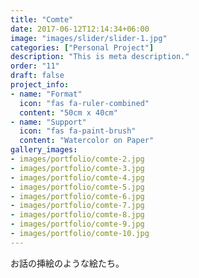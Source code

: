 ```yaml
---
title: "Comte"
date: 2017-06-12T12:14:34+06:00
image: "images/slider/slider-1.jpg"
categories: ["Personal Project"]
description: "This is meta description."
order: "11"
draft: false
project_info:
- name: "Format"
  icon: "fas fa-ruler-combined"
  content: "50cm x 40cm"
- name: "Support"
  icon: "fas fa-paint-brush"
  content: "Watercolor on Paper"
gallery_images:
- images/portfolio/comte-2.jpg
- images/portfolio/comte-3.jpg
- images/portfolio/comte-4.jpg
- images/portfolio/comte-5.jpg
- images/portfolio/comte-6.jpg
- images/portfolio/comte-7.jpg
- images/portfolio/comte-8.jpg
- images/portfolio/comte-9.jpg
- images/portfolio/comte-10.jpg
---
```

お話の挿絵のような絵たち。
